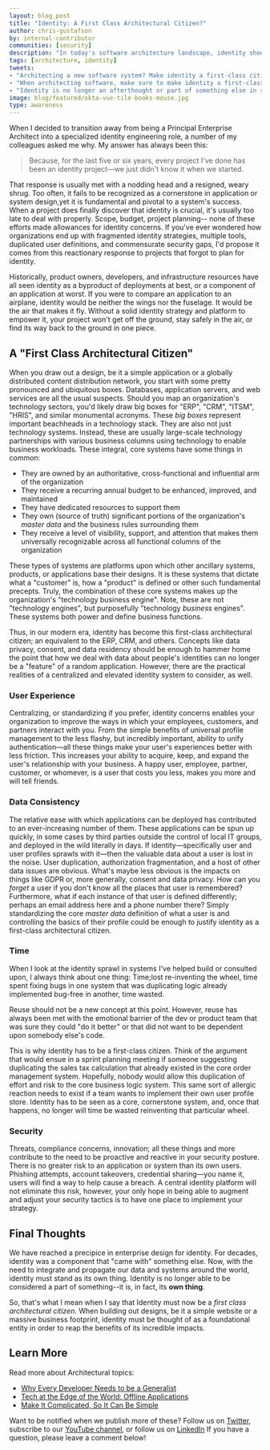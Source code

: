 ```yaml
---
layout: blog_post
title: "Identity: A First Class Architectural Citizen?"
author: chris-gustafson
by: internal-contributor
communities: [security]
description: "In today's software architecture landscape, identity should be considered a first-class architectural citizen."
tags: [architecture, identity]
tweets:
- "Architecting a new software system? Make identity a first-class citizen in your architecture!"
- "When architecting software, make sure to make identity a first-class citizen!"
- "Identity is no longer an afterthought or part of something else in software systems. Make it a first-class citizen!"
image: blog/featured/okta-vue-tile-books-mouse.jpg
type: awareness
---
```


When I decided to transition away from being a Principal Enterprise Architect into a specialized identity engineering role, a number of my colleagues asked me why.   My answer has always been this: 
> Because, for the last five or six years, every project I've done has been an identity project—we just didn't know it when we started.

That response is usually met with a nodding head and a resigned, weary shrug.   Too often, it fails to be recognized as a cornerstone in application or system design,yet it is fundamental and pivotal to a system's success. When a project does finally discover that identity is crucial, it's usually too late to deal with properly.  Scope, budget, project planning-- none of these efforts made allowances for identity concerns. If you've ever wondered how organizations end up with fragmented identity strategies, multiple tools, duplicated user definitions, and commensurate security gaps, I'd propose it comes from this reactionary response to projects that forgot to plan for identity.

Historically, product owners, developers, and infrastructure resources have all seen identity as a byproduct of deployments at best, or a component of an application at worst. If you were to compare an application to an airplane, identity would be neither the wings nor the fuselage.  It would be the air that makes it fly.  Without a solid identity strategy and platform to empower it, your project won't get off the ground, stay safely in the air, or find its way back to the ground in one piece.

## A "First Class Architectural Citizen"

When you draw out a design, be it a simple application or a globally distributed content distribution network, you start with some pretty pronounced and ubiquitous boxes.   Databases, application servers, and web services are all the usual suspects.   Should you map an organization's technology sectors, you'd likely draw big boxes for "ERP", "CRM", "ITSM", "HRIS", and similar monumental acronyms.   These _big boxes_ represent important beachheads in a technology stack.  They are also not just technology systems.  Instead, these are usually large-scale technology partnerships with various business columns using technology to enable business workloads.  These integral, core systems have some things in common:

 - They are owned by an authoritative, cross-functional and influential arm of the organization
 - They receive a recurring annual budget to be enhanced, improved, and maintained 
 - They have dedicated resources to support them 
 - They own (source of truth) significant portions of the organization's *master data* and the business rules surrounding them
 - They receive a level of visibility, support, and attention that makes them universally recognizable across all functional columns of the organization
 
These types of systems are platforms upon which other ancillary systems, products, or applications base their designs.  It is these systems that dictate what a "customer" is, how a "product" is defined or other such fundamental precepts.   Truly, the combination of these core systems makes up the organization's "technology business engine".  Note, these are not "technology engines", but purposefully "technology _business_ engines".  These systems both power and define business functions. 

Thus, in our modern era, identity has become this first-class architectural citizen; an equivalent to the ERP, CRM, and others.  Concepts like data privacy, consent, and data residency should be enough to hammer home the point that how we deal with data about people's identities can no longer be a "feature" of a random application.  However, there are the practical realities of a centralized and elevated identity system to consider, as well.

### User Experience

Centralizing, or standardizing if you prefer, identity concerns enables your organization to improve the ways in which your employees, customers, and partners interact with you.   From the simple benefits of universal profile management to the less flashy, but incredibly important, ability to unify authentication—all these things make your user's experiences better with less friction.   This increases your ability to acquire, keep, and expand the user's relationship with your business.  A happy user, employee, partner, customer, or whomever, is a user that costs you less, makes you more and will tell friends.

### Data Consistency

The relative ease with which applications can be deployed has contributed to an ever-increasing number of them.   These applications can be spun up quickly, in some cases by third parties outside the control of local IT groups, and deployed in the wild literally in days.   If identity—specifically user and user profiles sprawls with it—then the valuable data about a user is lost in the noise.   User duplication, authorization fragmentation, and a host of other data issues are obvious.  What's maybe less obvious is the impacts on things like GDPR or, more generally, consent and data privacy.  How can you *forget* a user if you don't know all the places that user is remembered?  Furthermore, what if each instance of that user is defined differently; perhaps an email address here and a phone number there?   Simply standardizing the core *master data* definition of what a user is and controlling the basics of their profile could be enough to justify identity as a first-class architectural citizen.

### Time 

When I look at the identity sprawl in systems I've helped build or consulted upon, I always think about one thing: Time;lost re-inventing the wheel, time spent fixing bugs in one system that was duplicating logic already implemented bug-free in another, time wasted.

Reuse should not be a new concept at this point.  However, reuse has always been met with the emotional barrier of the dev or product team that was sure they could "do it better" or that did not want to be dependent upon somebody else's code.

This is why identity has to be a first-class citizen.  Think of the argument that would ensue in a sprint planning meeting if someone suggesting duplicating the sales tax calculation that already existed in the core order management system.  Hopefully, nobody would allow this duplication of effort and risk to the core business logic system.   This same sort of allergic reaction needs to exist if a team wants to implement their own user profile store.   Identity has to be seen as a core, cornerstone system, and, once that happens, no longer will time be wasted reinventing that particular wheel.

### Security

Threats, compliance concerns, innovation; all these things and more contribute to the need to be proactive and reactive in your security posture.  There is no greater risk to an application or system than its own users.  Phishing attempts, account takeovers, credential sharing—you name it, users will find a way to help cause a breach.   A central identity platform will not eliminate this risk, however, your only hope in being able to augment and adjust your security tactics is to have one place to implement your strategy.

## Final Thoughts

We have reached a precipice in enterprise design for identity.   For decades, identity was a component that "came with" something else.  Now, with the need to integrate and propagate our data and systems around the world, identity must stand as its own thing.  Identity is no longer able to be considered a part of something--it is, in fact, its **own thing**.

So, that's what I mean when I say that Identity must now be a _first class architectural citizen_.  When building out designs, be it a simple website or a massive business footprint, identity must be thought of as a foundational entity in order to reap the benefits of its incredible impacts.

## Learn More

Read more about Architectural topics: 

-   [Why Every Developer Needs to be a Generalist](https://developer.okta.com/blog/2019/11/26/developer-generalist-vs-specialist)
-   [Tech at the Edge of the World: Offline Applications](https://developer.okta.com/blog/2020/02/10/tech-at-the-edge-of-the-world-antarctica-offline-apps)
-   [Make It Complicated, So It Can Be Simple](https://developer.okta.com/blog/2020/04/13/make-it-complicated-so-it-can-be-simple)

Want to be notified when we publish more of these? Follow us on [Twitter](https://twitter.com/oktadev), subscribe to our [YouTube channel](https://youtube.com/c/oktadev), or follow us on [LinkedIn](https://www.linkedin.com/company/oktadev) If you have a question, please leave a comment below!
